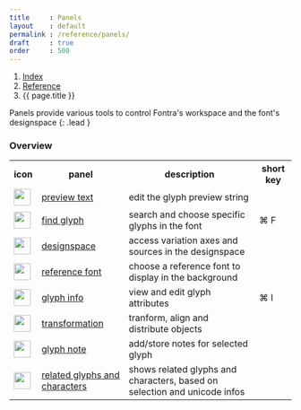 ```yaml
---
title     : Panels
layout    : default
permalink : /reference/panels/
draft     : true
order     : 500
---
```


<nav aria-label="breadcrumb">
  <ol class="breadcrumb small">
    <li class="breadcrumb-item"><a href="{{ site.url }}">Index</a></li>
    <li class="breadcrumb-item"><a href="../../reference">Reference</a></li>
    <li class="breadcrumb-item active" aria-current="page">{{ page.title }}</li>
  </ol>
</nav>

Panels provide various tools to control Fontra's workspace and the font's designspace
{: .lead }

### Overview

<table class="table table-hover mb-4">
<tr>
<th>icon</th>
<th>panel</th>
<th>description</th>
<th>short key</th>
</tr>
<tr>
<td><img height="30" src="{{ site.url }}/images/icons/texttool.svg"></td>
<td><a href='preview-text'>preview text</a></td>
<td>edit the glyph preview string</td>
<td></td>
</tr>
<tr>
<td><img height="30" src="{{ site.url }}/images/icons/magnifyingglass.svg"></td>
<td><a href='find-glyph'>find glyph</a></td>
<td>search and choose specific glyphs in the font</td>
<td>⌘ F</td>
</tr>
<tr>
<td><img height="30" src="{{ site.url }}/images/icons/sliders.svg"></td>
<td><a href='designspace'>designspace</a></td>
<td>access variation axes and sources in the designspace</td>
<td></td>
</tr>
<tr>
<td><img height="30" src="{{ site.url }}/images/icons/reference.svg"></td>
<td><a href='reference-font'>reference font</a></td>
<td>choose a reference font to display in the background</td>
<td></td>
</tr>
<tr>
<td><img height="30" src="{{ site.url }}/images/icons/info.svg"></td>
<td><a href='glyph-info'>glyph info</a></td>
<td>view and edit glyph attributes</td>
<td>⌘ I</td>
</tr>
<tr>
<td><img height="30" src="{{ site.url }}/images/icons/shape.svg"></td>
<td><a href='transformations'>transformation</a></td>
<td>tranform, align and distribute objects</td>
<td></td>
</tr>
<tr>
<td><img height="30" src="{{ site.url }}/images/icons/notes.svg"></td>
<td><a href='glyph-note'>glyph note</a></td>
<td>add/store notes for selected glyph</td>
<td></td>
</tr>
<tr>
<td><img height="30" src="{{ site.url }}/images/icons/binary-tree-2.svg"></td>
<td><a href='related-glyphs-and-characters'>related glyphs and characters</a></td>
<td>shows related glyphs and characters, based on selection and unicode infos</td>
<td></td>
</tr>
</table>
